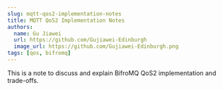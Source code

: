```yaml
---
slug: mqtt-qos2-implementation-notes
title: MQTT QoS2 Implementation Notes
authors:
  name: Gu Jiawei
  url: https://github.com/Gujiawei-Edinburgh
  image_url: https://github.com/Gujiawei-Edinburgh.png
tags: [qos, bifromq]
---
```


This is a note to discuss and explain BifroMQ QoS2 implementation and trade-offs.
